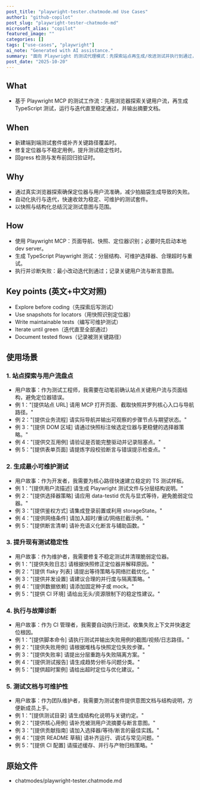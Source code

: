 ```yaml
---
post_title: "playwright-tester.chatmode.md Use Cases"
author1: "github-copilot"
post_slug: "playwright-tester-chatmode-md"
microsoft_alias: "copilot"
featured_image: ""
categories: []
tags: ["use-cases", "playwright"]
ai_note: "Generated with AI assistance."
summary: "面向 Playwright 的测试代理模式：先探索站点再生成/改进测试并执行到通过，附带快照与结构化总结。"
post_date: "2025-10-20"
---
```


<!-- markdownlint-disable MD041 -->

## What

- 基于 Playwright MCP 的测试工作流：先用浏览器探索关键用户流，再生成 TypeScript 测试，运行与迭代直至稳定通过，并输出摘要文档。

## When

- 新建端到端测试套件或补齐关键路径覆盖时。
- 修复定位器与不稳定用例，提升测试稳定性时。
- 回gress 检测与发布前回归验证时。

## Why

- 通过真实浏览器探索确保定位器与用户流准确，减少拍脑袋生成导致的失败。
- 自动化执行与迭代，快速收敛为稳定、可维护的测试套件。
- 以快照与结构化总结沉淀测试意图与范围。

## How

- 使用 Playwright MCP：页面导航、快照、定位器识别；必要时先启动本地 dev server。
- 生成 TypeScript Playwright 测试：分层结构、可维护选择器、合理超时与重试。
- 执行并诊断失败：最小改动迭代到通过；记录关键用户流与断言意图。

## Key points (英文+中文对照)

- Explore before coding（先探索后写测试）
- Use snapshots for locators（用快照识别定位器）
- Write maintainable tests（编写可维护测试）
- Iterate until green（迭代直至全部通过）
- Document tested flows（记录被测关键路径）

## 使用场景

### 1. 站点探索与用户流盘点

- 用户故事：作为测试工程师，我需要在动笔前确认站点关键用户流与页面结构，避免定位器错误。
- 例 1："[提供站点 URL] 请用 MCP 打开页面、截取快照并罗列核心入口与导航路径。"
- 例 2："[提供业务流程] 请实际导航并输出可观察的步骤节点与期望状态。"
- 例 3："[提供 DOM 区域] 请通过快照标注候选定位器与更稳健的选择器策略。"
- 例 4："[提供交互用例] 请验证是否能完整驱动并记录阻塞点。"
- 例 5："[提供表单页面] 请提炼字段校验断言与错误提示检查点。"

### 2. 生成最小可维护测试

- 用户故事：作为开发者，我需要为核心路径快速建立稳定的 TS 测试样板。
- 例 1："[提供用户流描述] 请生成 Playwright 测试文件与分层结构说明。"
- 例 2："[提供选择器策略] 请应用 data-testid 优先与显式等待，避免脆弱定位器。"
- 例 3："[提供鉴权方式] 请集成登录前置或利用 storageState。"
- 例 4："[提供网络条件] 请加入超时/重试/网络拦截示例。"
- 例 5："[提供断言清单] 请补充语义化断言与辅助函数。"

### 3. 提升现有测试稳定性

- 用户故事：作为维护者，我需要修复不稳定测试并清理脆弱定位器。
- 例 1："[提供失败日志] 请根据快照修正定位器并解释原因。"
- 例 2："[提供 flaky 列表] 请提出等待策略与网络拦截优化。"
- 例 3："[提供并发设置] 请建议合理的并行度与隔离策略。"
- 例 4："[提供数据依赖] 请添加固定种子或 mock。"
- 例 5："[提供 CI 环境] 请给出无头/资源限制下的稳定性建议。"

### 4. 执行与故障诊断

- 用户故事：作为 CI 管理者，我需要自动执行测试，收集失败上下文并快速定位根因。
- 例 1："[提供脚本命令] 请执行测试并输出失败用例的截图/视频/日志路径。"
- 例 2："[提供失败用例] 请根据堆栈与快照定位失败步骤。"
- 例 3："[提供失败率] 请提出分层重跑与失败隔离方案。"
- 例 4："[提供测试报告] 请生成趋势分析与问题分类。"
- 例 5："[提供超时案例] 请给出超时定位与优化建议。"

### 5. 测试文档与可维护性

- 用户故事：作为团队维护者，我需要为测试套件提供意图文档与结构说明，方便新成员上手。
- 例 1："[提供测试目录] 请生成结构化说明与关键约定。"
- 例 2："[提供核心用例] 请补充被测用户流摘要与断言意图。"
- 例 3："[提供贡献指南] 请加入选择器/等待/断言的最佳实践。"
- 例 4："[提供 README 草稿] 请补齐运行、调试与常见问题。"
- 例 5："[提供 CI 配置] 请描述缓存、并行与产物归档策略。"

## 原始文件

- chatmodes/playwright-tester.chatmode.md
